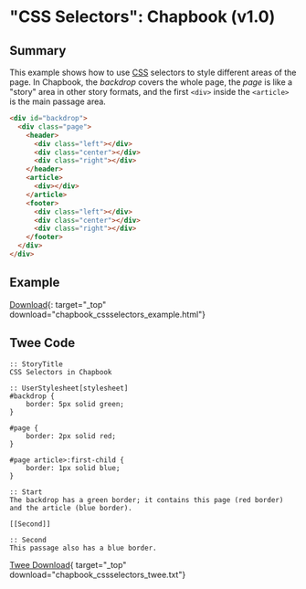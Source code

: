 # "CSS Selectors": Chapbook (v1.0)

## Summary

This example shows how to use [CSS](../../terms/terms_css.md) selectors to style different areas of the page. In Chapbook, the *backdrop* covers the whole page, the *page* is like a "story" area in other story formats, and the first `<div>` inside the `<article>` is the main passage area.

```html
<div id="backdrop">
  <div class="page">
    <header>
      <div class="left"></div>
      <div class="center"></div>
      <div class="right"></div>
    </header>
    <article>
      <div></div>
    </article>
    <footer>
      <div class="left"></div>
      <div class="center"></div>
      <div class="right"></div>
    </footer>
  </div>
</div>
```

## Example

[Download](chapbook_cssselectors_example.html){: target="_top" download="chapbook_cssselectors_example.html"}

## Twee Code

```twee
:: StoryTitle
CSS Selectors in Chapbook

:: UserStylesheet[stylesheet]
#backdrop {
    border: 5px solid green;
}

#page {
    border: 2px solid red;
}

#page article>:first-child {
    border: 1px solid blue;
}

:: Start
The backdrop has a green border; it contains this page (red border) and the article (blue border).

[[Second]]

:: Second
This passage also has a blue border.

```

[Twee Download](chapbook_cssselectors_twee.txt){ target="_top" download="chapbook_cssselectors_twee.txt"}

